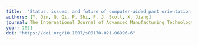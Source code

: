 ```yaml
---
title:  "Status, issues, and future of computer-aided part orientation for additive manufacturing"
authors: [Y. Qin, Q. Qi, P. Shi, P. J. Scott, X. Jiang]
journal: The International Journal of Advanced Manufacturing Technology
year: 2021 
doi: "https://doi.org/10.1007/s00170-021-06996-6"
---
```

